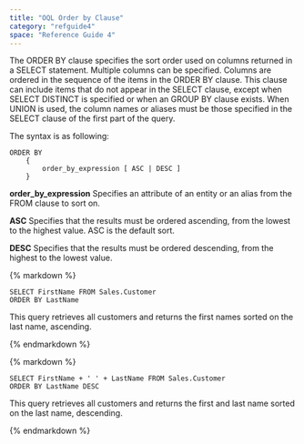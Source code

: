 ```yaml
---
title: "OQL Order by Clause"
category: "refguide4"
space: "Reference Guide 4"
---
```

The ORDER BY clause specifies the sort order used on columns returned in a SELECT statement. Multiple columns can be specified. Columns are ordered in the sequence of the items in the ORDER BY clause.
This clause can include items that do not appear in the SELECT clause, except when SELECT DISTINCT is specified or when an GROUP BY clause exists. When UNION is used, the column names or aliases must be those specified in the SELECT clause of the first part of the query.

The syntax is as following:

```
ORDER BY
    {
        order_by_expression [ ASC | DESC ]
    }

```

**order_by_expression**
Specifies an attribute of an entity or an alias from the FROM clause to sort on.

**ASC**
Specifies that the results must be ordered ascending, from the lowest to the highest value. ASC is the default sort.

**DESC**
Specifies that the results must be ordered descending, from the highest to the lowest value.

<div class="alert alert-info">{% markdown %}

```
SELECT FirstName FROM Sales.Customer
ORDER BY LastName
```

This query retrieves all customers and returns the first names sorted on the last name, ascending.

{% endmarkdown %}</div><div class="alert alert-info">{% markdown %}

```
SELECT FirstName + ' ' + LastName FROM Sales.Customer
ORDER BY LastName DESC
```

This query retrieves all customers and returns the first and last name sorted on the last name, descending.

{% endmarkdown %}</div>